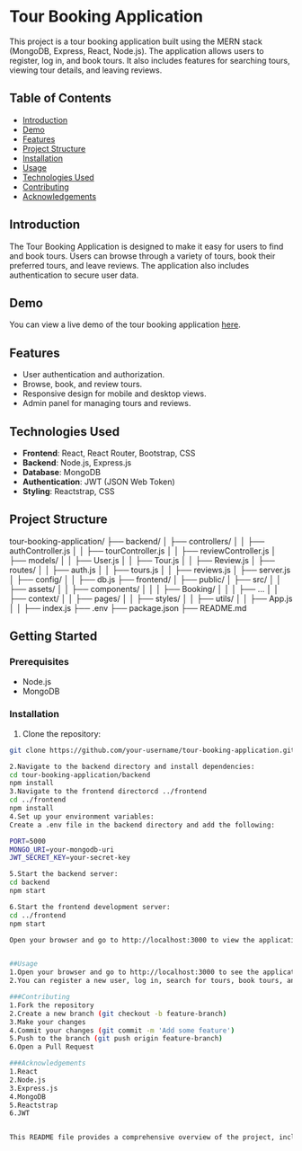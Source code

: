 # Tour Booking Application

This project is a tour booking application built using the MERN stack (MongoDB, Express, React, Node.js). The application allows users to register, log in, and book tours. It also includes features for searching tours, viewing tour details, and leaving reviews.

## Table of Contents

- [Introduction](#introduction)
- [Demo](#demo)
- [Features](#features)
- [Project Structure](#project-structure)
- [Installation](#installation)
- [Usage](#usage)
- [Technologies Used](#technologies-used)
- [Contributing](#contributing)
- [Acknowledgements](#acknowledgements)

## Introduction

The Tour Booking Application is designed to make it easy for users to find and book tours. Users can browse through a variety of tours, book their preferred tours, and leave reviews. The application also includes authentication to secure user data.

## Demo

You can view a live demo of the tour booking application [here](https://tour-and-trevel-management-system.onrender.com).

## Features

- User authentication and authorization.
- Browse, book, and review tours.
- Responsive design for mobile and desktop views.
- Admin panel for managing tours and reviews.

## Technologies Used

- **Frontend**: React, React Router, Bootstrap, CSS
- **Backend**: Node.js, Express.js
- **Database**: MongoDB
- **Authentication**: JWT (JSON Web Token)
- **Styling**: Reactstrap, CSS

## Project Structure
tour-booking-application/
├── backend/
│ ├── controllers/
│ │ ├── authController.js
│ │ ├── tourController.js
│ │ ├── reviewController.js
│ ├── models/
│ │ ├── User.js
│ │ ├── Tour.js
│ │ ├── Review.js
│ ├── routes/
│ │ ├── auth.js
│ │ ├── tours.js
│ │ ├── reviews.js
│ ├── server.js
│ ├── config/
│ │ ├── db.js
├── frontend/
│ ├── public/
│ ├── src/
│ │ ├── assets/
│ │ ├── components/
│ │ │ ├── Booking/
│ │ │ ├── ...
│ │ ├── context/
│ │ ├── pages/
│ │ ├── styles/
│ │ ├── utils/
│ │ ├── App.js
│ │ ├── index.js
├── .env
├── package.json
├── README.md

## Getting Started

### Prerequisites

- Node.js
- MongoDB

### Installation

1. Clone the repository:

```bash
git clone https://github.com/your-username/tour-booking-application.git

2.Navigate to the backend directory and install dependencies:
cd tour-booking-application/backend
npm install
3.Navigate to the frontend directorcd ../frontend
cd ../frontend
npm install
4.Set up your environment variables:
Create a .env file in the backend directory and add the following:

PORT=5000
MONGO_URI=your-mongodb-uri
JWT_SECRET_KEY=your-secret-key

5.Start the backend server:
cd backend
npm start

6.Start the frontend development server:
cd ../frontend
npm start

Open your browser and go to http://localhost:3000 to view the application


##Usage
1.Open your browser and go to http://localhost:3000 to see the application running.
2.You can register a new user, log in, search for tours, book tours, and leave reviews.

###Contributing
1.Fork the repository
2.Create a new branch (git checkout -b feature-branch)
3.Make your changes
4.Commit your changes (git commit -m 'Add some feature')
5.Push to the branch (git push origin feature-branch)
6.Open a Pull Request

###Acknowledgements
1.React
2.Node.js
3.Express.js
4.MongoDB
5.Reactstrap
6.JWT


This README file provides a comprehensive overview of the project, including setup and usage instructions, and information about contributing to the project. Adjust the repository URL and other specific details as needed.
